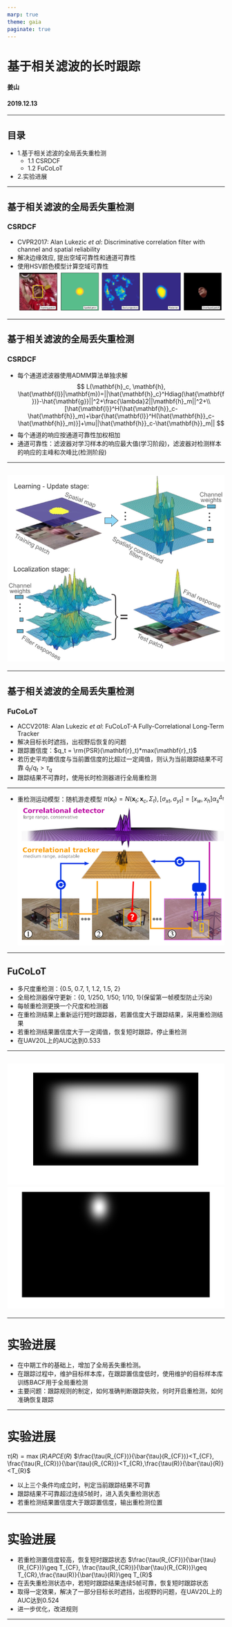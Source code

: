 ```yaml
---
marp: true
theme: gaia
paginate: true
---
```

# 基于相关滤波的长时跟踪
#### 姜山
#### 2019.12.13
---
## 目录
- 1.基于相关滤波的全局丢失重检测
    - 1.1 CSRDCF
    - 1.2 FuCoLoT
- 2.实验进展 
---
## 基于相关滤波的全局丢失重检测
### CSRDCF
* CVPR2017: Alan Lukezic *et al*: Discriminative correlation filter with channel and spatial reliability
* 解决边缘效应, 提出空域可靠性和通道可靠性
* 使用HSV颜色模型计算空域可靠性
![h:5cm](Clip_20191223_111334.png)
---
## 基于相关滤波的全局丢失重检测
### CSRDCF
* 每个通道滤波器使用ADMM算法单独求解
$$
L(\mathbf{h}_c, \mathbf{h}, \hat{\mathbf{l}}|\mathbf{m})=||\hat{\mathbf{h}_c}^Hdiag(\hat{\mathbf{f})}-\hat{\mathbf{g}}||^2+\frac{\lambda}2||\mathbf{h}_m||^2+\\
[\hat{\mathbf{l}}^H(\hat{\mathbf{h}}_c-\hat{\mathbf{h}}_m)+\bar{\hat{\mathbf{l}}^H(\hat{\mathbf{h}}_c-\hat{\mathbf{h}}_m)}]+\mu||\hat{\mathbf{h}}_c-\hat{\mathbf{h}}_m||
$$
* 每个通道的响应按通道可靠性加权相加
* 通道可靠性：滤波器对学习样本的响应最大值(学习阶段)，滤波器对检测样本的响应的主峰和次峰比(检测阶段)
---
![h:14cm](Clip_20191223_113557.png)
---
---
## 基于相关滤波的全局丢失重检测
### FuCoLoT
* ACCV2018: Alan Lukezic *et al*: FuCoLoT-A Fully-Correlational Long-Term Tracker
* 解决目标长时遮挡，出视野后恢复的问题
* 跟踪置信度：$q_t = \rm{PSR}(\mathbf{r}_t)*max(\mathbf{r}_t)$
* 若历史平均置信度与当前置信度的比超过一定阈值，则认为当前跟踪结果不可靠 $\bar{q}_t/q_t>\tau_q$
* 跟踪结果不可靠时，使用长时检测器进行全局重检测
---
* 重检测运动模型：随机游走模型
$\pi(\mathbf{x}_t)=N(\mathbf{x}_t;\mathbf{x}_c,\Sigma_t), [\sigma_{xt},\sigma_{yt}]=[x_w,x_h]\alpha_s^{\Delta_t}$
![h:14cm](Clip_20191223_115726.png)
---
## FuCoLoT
* 多尺度重检测：{0.5, 0.7, 1, 1.2, 1.5, 2}
* 全局检测器保守更新：{0, 1/250, 1/50; 1/10, 1}(保留第一帧模型防止污染)
* 每帧重检测更换一个尺度和检测器
* 在重检测结果上重新运行短时跟踪器，若置信度大于跟踪结果，采用重检测结果
* 若重检测结果置信度大于一定阈值，恢复短时跟踪，停止重检测
* 在UAV20L上的AUC达到0.533
---
![h:7cm](window_image.png)
![h:7cm](motion_model2.png)
---
---
# 实验进展
* 在中期工作的基础上，增加了全局丢失重检测。
* 在跟踪过程中，维护目标样本库，在跟踪置信度低时，使用维护的目标样本库训练BACF用于全局重检测
* 主要问题：跟踪规则的制定，如何准确判断跟踪失败，何时开启重检测，如何准确恢复跟踪
---
# 实验进展
$\tau(R)=\max(R)APCE(R)$
$\frac{\tau(R_{CF})}{\bar{\tau}(R_{CF})}<T_{CF}, \frac{\tau(R_{CR})}{\bar{\tau}(R_{CR})}<T_{CR},\frac{\tau(R)}{\bar{\tau}(R)}<T_{R}$
* 以上三个条件均成立时，判定当前跟踪结果不可靠
* 跟踪结果不可靠超过连续5帧时，进入丢失重检测状态
* 若重检测结果置信度大于跟踪置信度，输出重检测位置
---
# 实验进展
* 若重检测置信度较高，恢复短时跟踪状态
$\frac{\tau(R_{CF})}{\bar{\tau}(R_{CF})}\geq T_{CF}, \frac{\tau(R_{CR})}{\bar{\tau}(R_{CR})}\geq T_{CR},\frac{\tau(R)}{\bar{\tau}(R)}\geq T_{R}$
* 在丢失重检测状态中，若短时跟踪结果连续5帧可靠，恢复短时跟踪状态
* 取得一定效果，解决了一部分目标长时遮挡，出视野的问题，在UAV20L上的AUC达到0.524
* 进一步优化，改进规则
---